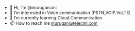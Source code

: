 - 👋 Hi, I’m @murugancmi
- 👀 I’m interested in Voice communication (PSTN,VOIP,VoLTE)
- 🌱 I’m currently learning Cloud Communication 
- 📫 How to reach me murugan@telecmi.com

<!---
murugancmi/murugancmi is a ✨ special ✨ repository because its `README.md` (this file) appears on your GitHub profile.
You can click the Preview link to take a look at your changes.
--->
